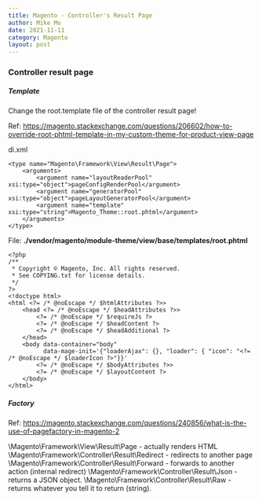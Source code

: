 ```yaml
---
title: Magento - Controller's Result Page
author: Mike Mo
date: 2021-11-11
category: Magento
layout: post
---
```


### Controller result page

##### Template

Change the root.template file of the controller result page!

Ref: https://magento.stackexchange.com/questions/206602/how-to-override-root-phtml-template-in-my-custom-theme-for-product-view-page

di.xml
```
<type name="Magento\Framework\View\Result\Page">
    <arguments>
        <argument name="layoutReaderPool" xsi:type="object">pageConfigRenderPool</argument>
        <argument name="generatorPool" xsi:type="object">pageLayoutGeneratorPool</argument>
        <argument name="template" xsi:type="string">Magento_Theme::root.phtml</argument>
    </arguments>
</type>
```

File: 
<strong>./vendor/magento/module-theme/view/base/templates/root.phtml</strong>

```
<?php
/**
 * Copyright © Magento, Inc. All rights reserved.
 * See COPYING.txt for license details.
 */
?>
<!doctype html>
<html <?= /* @noEscape */ $htmlAttributes ?>>
    <head <?= /* @noEscape */ $headAttributes ?>>
        <?= /* @noEscape */ $requireJs ?>
        <?= /* @noEscape */ $headContent ?>
        <?= /* @noEscape */ $headAdditional ?>
    </head>
    <body data-container="body"
          data-mage-init='{"loaderAjax": {}, "loader": { "icon": "<?= /* @noEscape */ $loaderIcon ?>"}}'
        <?= /* @noEscape */ $bodyAttributes ?>>
        <?= /* @noEscape */ $layoutContent ?>
    </body>
</html>
```

##### Factory
Ref: https://magento.stackexchange.com/questions/240856/what-is-the-use-of-pagefactory-in-magento-2

\Magento\Framework\View\Result\Page - actually renders HTML \Magento\Framework\Controller\Result\Redirect - redirects to another page \Magento\Framework\Controller\Result\Forward - forwards to another action (internal redirect) \Magento\Framework\Controller\Result\Json - returns a JSON object. \Magento\Framework\Controller\Result\Raw - returns whatever you tell it to return (string).

